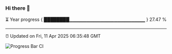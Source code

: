 ### Hi there 👋

⏳ Year progress { ████████▁▁▁▁▁▁▁▁▁▁▁▁▁▁▁▁▁▁▁▁▁▁ } 27.47 %

---

⏰ Updated on Fri, 11 Apr 2025 06:35:48 GMT

![Progress Bar CI](https://github.com/DhruviPatel157/GitHub-Actions-Demo/workflows/Progress%20Bar%20CI/badge.svg)
